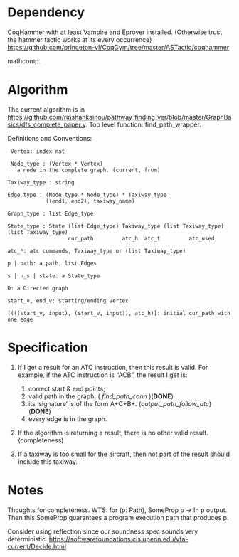 # Dependency
CoqHammer with at least Vampire and Eprover installed. (Otherwise trust the hammer tactic works at its every occurrence) https://github.com/princeton-vl/CoqGym/tree/master/ASTactic/coqhammer

mathcomp.

# Algorithm
The current algorithm is in https://github.com/rinshankaihou/pathway_finding_ver/blob/master/GraphBasics/dfs_complete_paper.v.
Top level function: find_path_wrapper.

Definitions and Conventions:

     Vertex: index nat
     
     Node_type : (Vertex * Vertex)
       a node in the complete graph. (current, from)
        
    Taxiway_type : string

    Edge_type : (Node_type * Node_type) * Taxiway_type
                ((end1, end2), taxiway_name)

    Graph_type : list Edge_type
    
    State_type : State (list Edge_type) Taxiway_type (list Taxiway_type) (list Taxiway_type) 
                       cur_path         atc_h  atc_t         atc_used
                       
    atc_*: atc commands, Taxiway_type or (list Taxiway_type)
    
    p | path: a path, list Edges
    
    s | n_s | state: a State_type

    D: a Directed graph
    
    start_v, end_v: starting/ending vertex
    
    [(((start_v, input), (start_v, input)), atc_h)]: initial cur_path with one edge


# Specification
1. If I get a result for an ATC instruction, then this result is valid. For example, if the ATC instruction is “ACB”, the result I get is:
   1. correct start & end points; 
   2. valid path in the graph; ( *find_path_conn* )(**DONE**)
   3. its ‘signature’ is of the form A+C+B+. (*output_path_follow_atc*)(**DONE**)
   4. every edge is in the graph.

2. If the algorithm is returning a result, there is no other valid result. (completeness)
3. If a taxiway is too small for the aircraft, then not part of the result should include this taxiway.

# Notes
Thoughts for completeness. WTS: for (p: Path), SomeProp p -> In p output.
Then this SomeProp guarantees a program execution path that produces p. 

Consider using reflection since our soundness spec sounds very deterministic.
https://softwarefoundations.cis.upenn.edu/vfa-current/Decide.html

